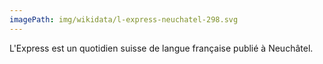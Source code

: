 ```yaml
---
imagePath: img/wikidata/l-express-neuchatel-298.svg
---
```


L'Express est un quotidien suisse de langue française publié à Neuchâtel.
